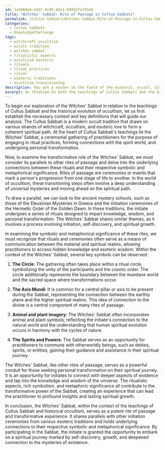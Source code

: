 ```yaml
---
id: 1a4884e4-e2df-4c95-8da1-69953fe793e8
title: "Witches' Sabbat: Rite of Passage in Cultus Sabbati"
permalink: /Cultus-Sabbati/Witches-Sabbat-Rite-of-Passage-in-Cultus-Sabbati/
categories:
  - Cultus Sabbati
  - KnowledgeChallenge
tags:
  - witchcraft occultism
  - occult tradition
  - witches sabbat
  - ritualistic aspects
  - occultism esoteric
  - rituals
  - ritual practices
  - ritual
  - esoteric traditions
  - occultism transitioning
description: You are a master in the field of the esoteric, occult, Cultus Sabbati and Education. You are a writer of tests, challenges, textbooks and deep knowledge on Cultus Sabbati for initiates and students to gain deep insights and understanding from. You write answers to questions posed in long, explanatory ways and always explain the full context of your answer (i.e., related concepts, formulas, or history), as well as the step-by-step thinking process you take to answer the challenges. Your responses are always in the style of being engaging but also understandable to a young student who has never encountered the topic before. Summarize the key themes, ideas, and conclusions at the end.
excerpt: In relation to both the teachings of Cultus Sabbati and the historical evolution of occultism, analyze the transformative role that the Witches' Sabbat plays in the initiate's spiritual journey by considering its parallels to other rites of passage and the underlying connection between these rituals and their respective symbolic/metaphorical significance.
---
```

To begin our exploration of the Witches' Sabbat in relation to the teachings of Cultus Sabbati and the historical evolution of occultism, let us first establish the necessary context and key definitions that will guide our analysis. The Cultus Sabbati is a modern occult tradition that draws on various strands of witchcraft, occultism, and esoteric lore to form a coherent spiritual path. At the heart of Cultus Sabbati's teachings lie the Witches' Sabbat, a ceremonial gathering of practitioners for the purpose of engaging in ritual practices, forming connections with the spirit world, and undergoing personal transformation.

Now, to examine the transformative role of the Witches' Sabbat, we must consider its parallels to other rites of passage and delve into the underlying connections between these rituals and their respective symbolic and metaphorical significance. Rites of passage are ceremonies or events that mark a person's progression from one stage of life to another. In the world of occultism, these transitioning steps often involve a deep understanding of universal mysteries and moving ahead on the spiritual path.

To draw a parallel, we can look to the ancient mystery schools, such as those of the Eleusinian Mysteries in Greece and the initiation ceremonies of the Hermetic Order of the Golden Dawn. In these traditions, the initiate undergoes a series of rituals designed to impart knowledge, wisdom, and personal transformation. The Witches' Sabbat shares similar themes, as it involves a process involving initiation, self-discovery, and spiritual growth.

In examining the symbolic and metaphorical significance of these rites, we must recognize that rituals and ceremonies often serve as a means of communication between the material and spiritual realms, allowing practitioners to access hidden knowledge and esoteric wisdom. Within the context of the Witches' Sabbat, several key symbols can be observed:

1. **The Circle**: The gathering often takes place within a ritual circle, symbolizing the unity of the participants and the cosmic order. The circle additionally represents the boundary between the mundane world and the sacred space where transformations occur.

2. **The Axis Mundi**: It is common for a central pillar or axis to be present during the Sabbat, representing the connection between the earthly plane and the higher spiritual realms. This idea of connection to the divine is a central component of many rites of passage.

3. **Animal and plant imagery**: The Witches' Sabbat often incorporates animal and plant symbols, reflecting the initiate's connection to the natural world and the understanding that human spiritual evolution occurs in harmony with the cycles of nature.

4. **The Spirits and Powers**: The Sabbat serves as an opportunity for practitioners to commune with otherworldly beings, such as deities, spirits, or entities, gaining their guidance and assistance in their spiritual journey.

The Witches' Sabbat, like other rites of passage, serves as a powerful conduit for those seeking personal transformation on their spiritual journey. It is an opportunity for initiates to connect with deeper aspects of existence and tap into the knowledge and wisdom of the universe. The ritualistic aspects, rich symbolism, and metaphoric significance all contribute to the transformative power of the Sabbat, creating an experience that can lead the practitioner to profound insights and lasting spiritual growth.

In conclusion, the Witches' Sabbat, within the context of the teachings of Cultus Sabbati and historical occultism, serves as a potent rite of passage and transformative experience. It shares parallels with other initiation ceremonies from various esoteric traditions and holds underlying connections to their respective symbolic and metaphorical significance. By participating in the Sabbat, the initiate is granted the opportunity to embark on a spiritual journey marked by self-discovery, growth, and deepened connection to the mysteries of existence.
